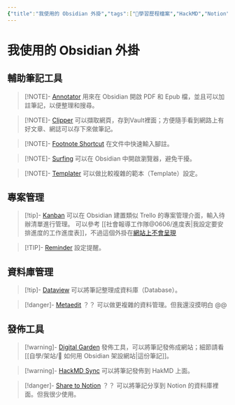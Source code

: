 ```yaml
---
{"title":"我使用的 Obsidian 外掛","tags":["🎯學習歷程檔案","HackMD","Notion","📝數位工具交流beta","DigitalGarden","obsidian","self_learing","website_design"],"status":"✅ Done","dg-publish":true,"hackmd":{"url":"https://hackmd.io/eWDPL7m1SfWTrGKmwgC38w","title":"我使用的 Obsidian 外掛","lastSync":"2025-05-06T04:44:07.130Z"},"permalink":"/數位工具/我所使用的 Obsidian 外掛/","dgPassFrontmatter":true,"created":"2025-05-06T12:22:43.085+08:00","updated":"2025-05-06T12:44:09.249+08:00"}
---
```


# 我使用的 Obsidian 外掛
## 輔助筆記工具


> [!NOTE]- [Annotator](obsidian://show-plugin?id=obsidian-annotator)
> 用來在 Obsidian 開啟 PDF 和 Epub 檔，並且可以加註筆記，以便整理和搜尋。

> [!NOTE]- [Clipper](obsidian://show-plugin?id=obsidian-clipper)
> 可以擷取網頁，存到Vault裡面；方便隨手看到網路上有好文章、網誌可以存下來做筆記。

> [!NOTE]- [Footnote Shortcut](obsidian://show-plugin?id=obsidian-footnotes)
> 在文件中快速輸入腳註。

  

> [!NOTE]- [Surfing](obsidian://show-plugin?id=surfing)
> 可以在 Obsidian 中開啟瀏覽器，避免干擾。


> [!NOTE]- [Templater](obsidian://show-plugin?id=templater-obsidian)
> 可以做比較複雜的範本（Template）設定。


## 專案管理


> [!tip]- [Kanban](obsidian://show-plugin?id=obsidian-kanban)
> 可以在 Obsidian 建置類似 Trello 的專案管理介面，輸入待辦清單進行管理。
> 可以參考 [[社會報導工作隊@0606/進度表\|我設定要安排進度的工作進度表]]，不過這個外掛在[網站上不會呈現](https://bravetree318.netlify.app/%E7%A4%BE%E6%9C%83%E5%A0%B1%E5%B0%8E%E5%B7%A5%E4%BD%9C%E9%9A%8A@0606/%E9%80%B2%E5%BA%A6%E8%A1%A8/)


> [!TIP]- [Reminder](obsidian://show-plugin?id=obsidian-reminder-plugin)
> 設定提醒。

## 資料庫管理

> [!tip]- [Dataview](obsidian://show-plugin?id=dataview)
> 可以將筆記整理成資料庫（Database）。


> [!danger]- [Metaedit](obsidian://show-plugin?id=metaedit) ？？
> 可以做更複雜的資料管理。但我還沒摸明白 @@




## 發佈工具


> [!warning]- [Digital Garden](obsidian://show-plugin?id=digitalgarden)
> 發佈工具，可以將筆記發佈成網站；細節請看[[自學/架站/🔖 如何用 Obsidian 架設網站\|這份筆記]]。


> [!warning]- [HackMD Sync](obsidian://show-plugin?id=hackmd-sync)
> 可以將筆記發佈到 HakMD 上面。


> [!danger]- [Share to Notion](obsidian://show-plugin?id=obsidian-to-notion) ？？
> 可以將筆記分享到 Notion 的資料庫裡面。但我很少使用。


